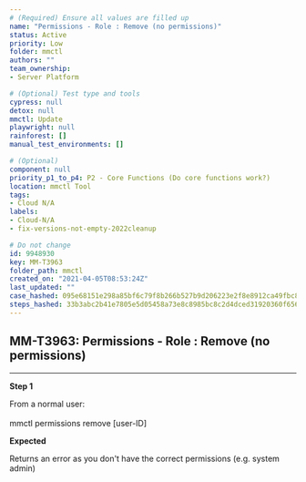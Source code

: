 ```yaml
---
# (Required) Ensure all values are filled up
name: "Permissions - Role : Remove (no permissions)"
status: Active
priority: Low
folder: mmctl
authors: ""
team_ownership: 
- Server Platform

# (Optional) Test type and tools
cypress: null
detox: null
mmctl: Update
playwright: null
rainforest: []
manual_test_environments: []

# (Optional)
component: null
priority_p1_to_p4: P2 - Core Functions (Do core functions work?)
location: mmctl Tool
tags: 
- Cloud N/A
labels: 
- Cloud-N/A
- fix-versions-not-empty-2022cleanup

# Do not change
id: 9948930
key: MM-T3963
folder_path: mmctl
created_on: "2021-04-05T08:53:24Z"
last_updated: ""
case_hashed: 095e68151e298a85bf6c79f8b266b527b9d206223e2f8e8912ca49fbc8420754c3e17c5e6abb0c4537bd65d5f5729d13
steps_hashed: 33b3abc2b41e7805e5d05458a73e8c8985bc8c2d4dced31920360f656c428096e476d8d418bda52ab3a216980d8c969f
---
```


## MM-T3963: Permissions - Role : Remove (no permissions)

---

**Step 1**

From a normal user:\
\
mmctl permissions remove \[user-ID]

**Expected**

Returns an error as you don't have the correct permissions (e.g. system admin)
